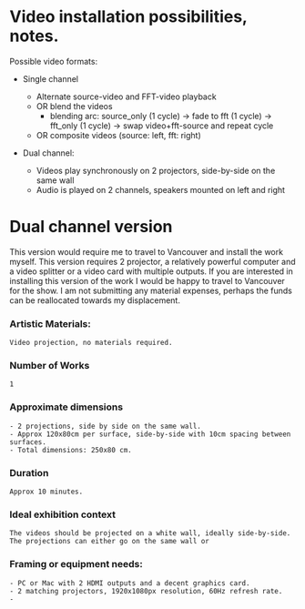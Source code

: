 # Video installation possibilities, notes. 
Possible video formats: 
- Single channel
    - Alternate source-video and FFT-video playback
    - OR blend the videos 
        - blending arc: source_only (1 cycle) -> fade to fft (1 cycle) -> fft_only (1 cycle) -> swap video+fft-source and repeat cycle
    - OR composite videos (source: left, fft: right)

- Dual channel:
    - Videos play synchronously on 2 projectors, side-by-side on the same wall
    - Audio is played on 2 channels, speakers mounted on left and right





# Dual channel version
This version would require me to travel to Vancouver and install the work myself. This version requires 2 projector, a relatively powerful computer and a video splitter or a video card with multiple outputs. If you are interested in installing this version of the work I would be happy to travel to Vancouver for the show. I am not submitting any material expenses, perhaps the funds can be reallocated towards my displacement. 


### Artistic Materials:
    Video projection, no materials required. 

### Number of Works
    1
### Approximate dimensions
    - 2 projections, side by side on the same wall.
    - Approx 120x80cm per surface, side-by-side with 10cm spacing between surfaces.
    - Total dimensions: 250x80 cm.

### Duration
    Approx 10 minutes.
  
### Ideal exhibition context
    The videos should be projected on a white wall, ideally side-by-side. The projections can either go on the same wall or
### Framing or equipment needs:
    - PC or Mac with 2 HDMI outputs and a decent graphics card. 
    - 2 matching projectors, 1920x1080px resolution, 60Hz refresh rate.
    - 
